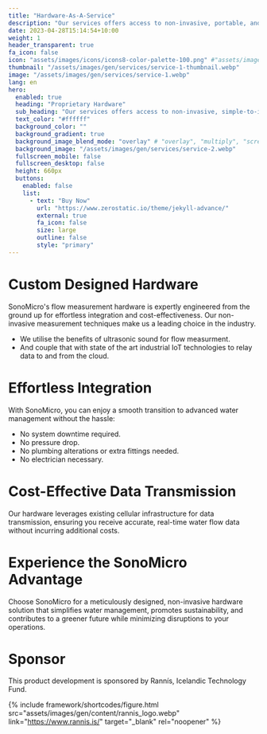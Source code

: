 ```yaml
---
title: "Hardware-As-A-Service"
description: "Our services offers access to non-invasive, portable, and simple-to-install sub-metering hardware that provides precise, real-time water flow data, allowing for efficient water usage monitoring at a minimal, budget-friendly licencing fee."
date: 2023-04-28T15:14:54+10:00
weight: 1
header_transparent: true
fa_icon: false
icon: "assets/images/icons/icons8-color-palette-100.png" #"assets/images/icons/icons8-source-code-100.png"
thumbnail: "/assets/images/gen/services/service-1-thumbnail.webp"
image: "/assets/images/gen/services/service-1.webp"
lang: en
hero:
  enabled: true
  heading: "Proprietary Hardware"
  sub_heading: "Our services offers access to non-invasive, simple-to-install sub-metering hardware that provides precise, real-time water flow data, allowing for efficient water usage monitoring at a minimal, budget-friendly ongoing cost."
  text_color: "#ffffff"
  background_color: ""
  background_gradient: true
  background_image_blend_mode: "overlay" # "overlay", "multiply", "screen"
  background_image: "/assets/images/gen/services/service-2.webp"
  fullscreen_mobile: false
  fullscreen_desktop: false
  height: 660px
  buttons:
    enabled: false
    list:
      - text: "Buy Now"
        url: "https://www.zerostatic.io/theme/jekyll-advance/"
        external: true
        fa_icon: false
        size: large
        outline: false
        style: "primary"
---
```

# Custom Designed Hardware
SonoMicro's flow measurement hardware is expertly engineered from the ground up for effortless integration and cost-effectiveness. Our non-invasive measurement techniques make us a leading choice in the industry. 

- We utilise the benefits of ultrasonic sound for flow measurment.
- And couple that with state of the art industrial IoT technologies to relay data to and from the cloud. 

# Effortless Integration
With SonoMicro, you can enjoy a smooth transition to advanced water management without the hassle:

- No system downtime required. 
- No pressure drop.
- No plumbing alterations or extra fittings needed.
- No electrician necessary.

# Cost-Effective Data Transmission
Our hardware leverages existing cellular infrastructure for data transmission, ensuring you receive accurate, real-time water flow data without incurring additional costs.

# Experience the SonoMicro Advantage
Choose SonoMicro for a meticulously designed, non-invasive hardware solution that simplifies water management, promotes sustainability, and contributes to a greener future while minimizing disruptions to your operations.

# Sponsor

This product development is sponsored by Rannís, Icelandic Technology Fund. 

{% include framework/shortcodes/figure.html src="assets/images/gen/content/rannis_logo.webp" link="https://www.rannis.is/" target="_blank" rel="noopener" %}